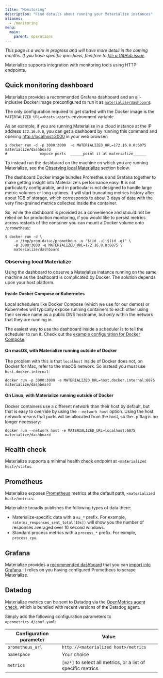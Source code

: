 ```yaml
---
title: "Monitoring"
description: "Find details about running your Materialize instances"
aliases:
  - /monitoring
menu:
  main:
    parent: operations
---
```


_This page is a work in progress and will have more detail in the coming months.
If you have specific questions, feel free to [file a GitHub
issue](https://github.com/MaterializeInc/materialize/issues/new?labels=C-feature&template=feature.md)._

Materialize supports integration with monitoring tools using HTTP endpoints.

## Quick monitoring dashboard

Materialize provides a recommended Grafana dashboard and an all-inclusive Docker image
preconfigured to run it as [`materialize/dashboard`][simplemon-hub].

The only configuration required to get started with the Docker image is the
`MATERIALIZED_URL=<host>:<port>` environment variable.

As an example, if you are running Materialize in a cloud instance at the IP address
`172.16.0.0`, you can get a dashboard by running this command and
opening <http://localhost:3000> in your web browser:

```shell
$ docker run -d -p 3000:3000  -e MATERIALIZED_URL=172.16.0.0:6875 materialize/dashboard
#               expose ports  ______point it at materialize______
```

To instead run the dashboard on the machine on which you are running
Materialize, see the [Observing local Materialize](#observing-local-materialize)
section below.

The dashboard Docker image bundles Prometheus and Grafana together to make
getting insight into Materialize's performance easy. It is not particularly
configurable, and in particular is not designed to handle large metric volumes or long
uptimes. It will start truncating metrics history after about 1GB of storage, which
corresponds to about 3 days of data with the very fine-grained metrics collected inside
the container.

So, while the dashboard is provided as a convenience and should not be relied on for
production monitoring, if you would like to persist metrics across restarts of the
container you can mount a Docker volume onto `/prometheus`:

```console
$ docker run -d \
    -v /tmp/prom-data:/prometheus -u "$(id -u):$(id -g)" \
    -p 3000:3000 -e MATERIALIZED_URL=172.16.0.0:6875 \
    materialize/dashboard
```

### Observing local Materialize

Using the dashboard to observe a Materialize instance running on the same
machine as the dashboard is complicated by Docker. The solution depends upon
your host platform.

#### Inside Docker Compose or Kubernetes

Local schedulers like Docker Compose (which we use for our demos) or Kubernetes will
typically expose running containers to each other using their service name as a public
DNS hostname, but _only_ within the network that they are running in.

The easiest way to use the dashboard inside a scheduler is to tell the scheduler to run
it. Check out the [example configuration for Docker Compose][dc-example].

#### On macOS, with Materialize running outside of Docker

The problem with this is that `localhost` inside of Docker does not, on Docker for Mac,
refer to the macOS network. So instead you must use `host.docker.internal`:

```
docker run -p 3000:3000 -e MATERIALIZED_URL=host.docker.internal:6875 materialize/dashboard
```

#### On Linux, with Materialize running outside of Docker

Docker containers use a different network than their host by default, but that is easy to
override by using the `--network host` option. Using the host network means that ports will be
allocated from the host, so the `-p` flag is no longer necessary:

```
docker run --network host -e MATERIALIZED_URL=localhost:6875 materialize/dashboard
```

[simplemon-hub]: https://hub.docker.com/repository/docker/materialize/dashboard
[dashboard-json]: https://github.com/MaterializeInc/materialize/blob/main/misc/monitoring/dashboard/conf/grafana/dashboards/overview.json
[graf-import]: https://grafana.com/docs/grafana/latest/reference/export_import/#importing-a-dashboard
[dc-example]: https://github.com/MaterializeInc/materialize/blob/d793b112758c840c1240eefdd56ca6f7e4f484cf/demo/billing/mzcompose.yml#L60-L70



## Health check

Materialize supports a minimal health check endpoint at `<materialized
host>/status`.

## Prometheus

Materialize exposes [Prometheus](https://prometheus.io/) metrics at the default
path, `<materialized host>/metrics`.

Materialize broadly publishes the following types of data there:

- Materialize-specific data with a `mz_*` prefix. For example,
  `rate(mz_responses_sent_total[10s])` will show you the number of responses
  averaged over 10 second windows.
- Standard process metrics with a `process_*` prefix. For exmple, `process_cpu`.

## Grafana

Materialize provides a [recommended dashboard][dashboard-json] that you can [import into
Grafana][graf-import]. It relies on you having configured Prometheus to scrape
Materialize.

## Datadog

Materialize metrics can be sent to Datadog via the
[OpenMetrics agent check](https://docs.datadoghq.com/integrations/openmetrics/),
which is bundled with recent versions of the Datadog agent.

Simply add the following configuration parameters to
`openmetrics.d/conf.yaml`:

Configuration parameter | Value
------------------------|------
`prometheus_url`        | `http://<materialized host>/metrics`
`namespace`             | Your choice
`metrics`               | `[mz*]` to select all metrics, or a list of specific metrics
